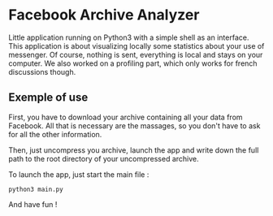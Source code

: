 # Facebook Archive Analyzer

Little application running on Python3 with a simple shell as an interface.
This application is about visualizing locally some statistics about your use of messenger.
Of course, nothing is sent, everything is local and stays on your computer.
We also worked on a profiling part, which only works for french discussions though.

## Exemple of use
First, you have to download your archive containing all your data from Facebook. All that is necessary are the massages, so you don't have to ask for all the other information.

Then, just uncompress you archive, launch the app and write down the full path to the root directory of your uncompressed archive.

To launch the app, just start the main file :

```
python3 main.py
```

And have fun !
